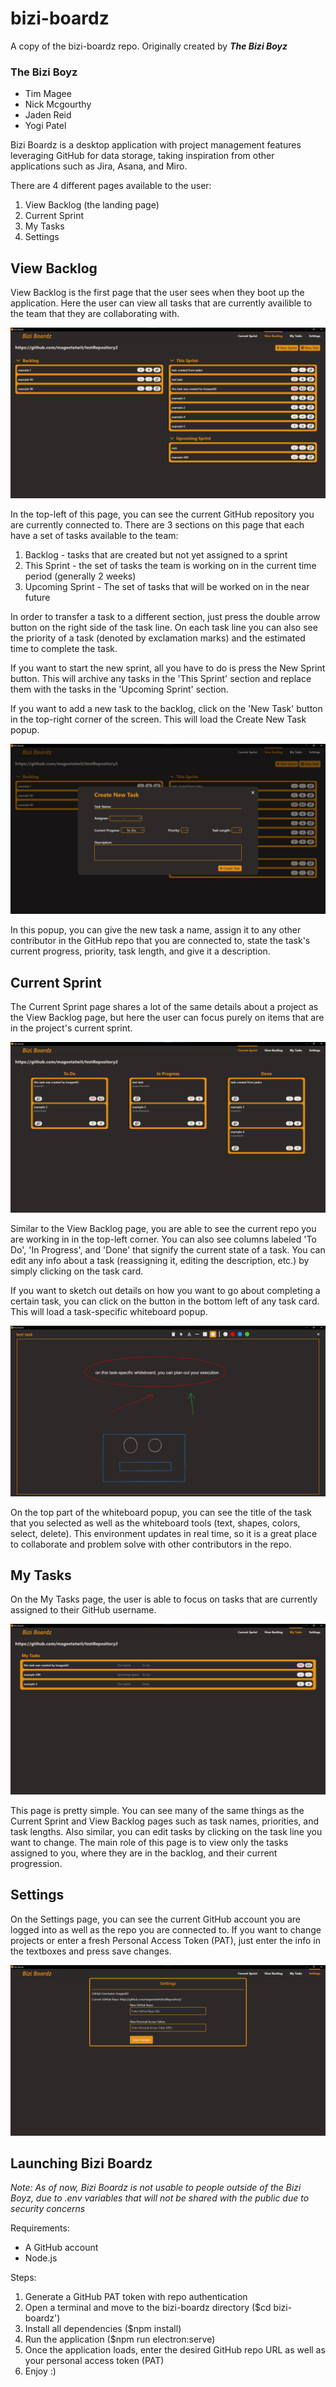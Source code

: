 # bizi-boardz
A copy of the bizi-boardz repo. Originally created by ***The Bizi Boyz***

### The Bizi Boyz
- Tim Magee 
- Nick Mcgourthy
- Jaden Reid
- Yogi Patel


Bizi Boardz is a desktop application with project management features leveraging GitHub for data storage, taking inspiration from other applications such as Jira, Asana, and Miro. 

There are 4 different pages available to the user: 
1. View Backlog (the landing page)
2. Current Sprint
3. My Tasks
4. Settings


## View Backlog
View Backlog is the first page that the user sees when they boot up the application. Here the user can view all tasks that are currently availible to the team that they are collaborating with.

![View Backlog page](img/view_backlog.png)

In the top-left of this page, you can see the current GitHub repository you are currently connected to. There are 3 sections on this page that each have a set of tasks available to the team:
1. Backlog - tasks that are created but not yet assigned to a sprint
2. This Sprint - the set of tasks the team is working on in the current time period (generally 2 weeks)
3. Upcoming Sprint - The set of tasks that will be worked on in the near future

In order to transfer a task to a different section, just press the double arrow button on the right side of the task line. On each task line you can also see the priority of a task (denoted by exclamation marks) and the estimated time to complete the task.

If you want to start the new sprint, all you have to do is press the New Sprint button. This will archive any tasks in the 'This Sprint' section and replace them with the tasks in the 'Upcoming Sprint' section.

If you want to add a new task to the backlog, click on the 'New Task' button in the top-right corner of the screen. This will load the Create New Task popup.

![Create New Task popup](img/create_new_task.png)

In this popup, you can give the new task a name, assign it to any other contributor in the GitHub repo that you are connected to, state the task's current progress, priority, task length, and give it a description.


## Current Sprint
The Current Sprint page shares a lot of the same details about a project as the View Backlog page, but here the user can focus purely on items that are in the project's current sprint.

![Current Sprint page](img/current_sprint.png)

Similar to the View Backlog page, you are able to see the current repo you are working in in the top-left corner. You can also see columns labeled 'To Do', 'In Progress', and 'Done' that signify the current state of a task. You can edit any info about a task (reassigning it, editing the description, etc.) by simply clicking on the task card. 

If you want to sketch out details on how you want to go about completing a certain task, you can click on the button in the bottom left of any task card. This will load a task-specific whiteboard popup.

![Task-specific Whiteboard popup](img/whiteboard.png)

On the top part of the whiteboard popup, you can see the title of the task that you selected as well as the whiteboard tools (text, shapes, colors, select, delete). This environment updates in real time, so it is a great place to collaborate and problem solve with other contributors in the repo.


## My Tasks
On the My Tasks page, the user is able to focus on tasks that are currently assigned to their GitHub username.

![My Tasks page](img/my_tasks.png)

This page is pretty simple. You can see many of the same things as the Current Sprint and View Backlog pages such as task names, priorities, and task lengths. Also similar, you can edit tasks by clicking on the task line you want to change. The main role of this page is to view only the tasks assigned to you, where they are in the backlog, and their current progression.


## Settings
On the Settings page, you can see the current GitHub account you are logged into as well as the repo you are connected to. If you want to change projects or enter a fresh Personal Access Token (PAT), just enter the info in the textboxes and press save changes.

![Settings page](img/settings.png)


## Launching Bizi Boardz
*Note: As of now, Bizi Boardz is not usable to people outside of the Bizi Boyz, due to .env variables that will not be shared with the public due to security concerns*

Requirements:
- A GitHub account
- Node.js

Steps:
1. Generate a GitHub PAT token with repo authentication
2. Open a terminal and move to the bizi-boardz directory ($cd bizi-boardz')
3. Install all dependencies ($npm install)
4. Run the application ($npm run electron:serve)
5. Once the application loads, enter the desired GitHub repo URL as well as your personal access token (PAT)
6. Enjoy :)